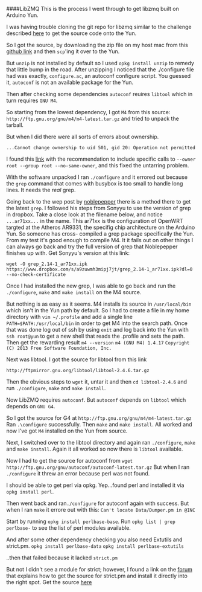 ####LibZMQ
This is the process I went through to get libzmq built on Arduino Yun.

I was having trouble cloning the git repo for libzmq similar to the 
challenge described [here](https://walkerlindley.wordpress.com/2014/03/12/arduino-yun-and-git/) to get the source code onto the Yun.

So I got the source, by downloading the zip file on my host 
mac from this [github link](https://zeromq/libzmq/archive/master.zip) and then `scp`'ing it over to the Yun.  

But `unzip` is not installed by default so I used `opkg install unzip`
to remedy that little bump in the road.  After unzipping I noticed that
the ./configure file had was exactly, `configure.ac`, an autoconf
configure script.  You guessed it, `autoconf` is not an available package
for the Yun.

Then after checking some dependencies `autoconf` reuires `libtool` which
in turn requires `GNU M4`.  

So starting from the lowest dependency, I got `M4` from this source:
`http://ftp.gnu.org/gnu/m4/m4-latest.tar.gz` and tried to unpack
the tarball.

But when I did there were all sorts of errors about ownership.
```
...Cannot change ownership to uid 501, gid 20: Operation not permitted
```
I found this [link](http://lime-technology.com/forum/index.php?PHPSESSID=216872a335b2a374d3ede9a4d7311597&topic=22709.msg202225#msg202225) with the recommendation to include
specific calls to `--owner root --group root --no-same-owner`, and 
this fixed the untarring problem.

With the software unpacked I ran `./configure` and it errored out
because the `grep` command that comes with busybox is too 
small to handle long lines.  It needs the *real* grep.

Going back to the wep post by [noblepepper](http://noblepepper.com/wp/blog/2014/10/22/gcc-g-on-an-arduino-yun/) there
is a method there to get the latest `grep`.  I followed his steps
from Sonyyu to use the version of grep in dropbox.  Take a close look
at the filename below, and notice `...ar71xx...` in the name.  This 
ar71xx is the configuration of OpenWRT targted at the Atheros AR9331,
the specifig chip architecture on the Arduino Yun. So someone has cross-
compiled a grep package specifically the Yun.  From my test it's good 
enough to compile M4.  It it fails out on other things I can always go
back and try the full version of grep that Noblepepper finishes up
with.  Get Sonyyu's version at this link:
```
wget -O grep_2.14-1_ar71xx.ipk https://www.dropbox.com/s/a9zuwmh3mipj7jt/grep_2.14-1_ar71xx.ipk?dl=0 --no-check-certificate
```
Once I had installed the new grep, I was able to go back and run
the `./configure`, `make` and `make install` on the M4 source.

But nothing is as easy as it seems.  M4 installs its source in 
`/usr/local/bin` which isn't in the Yun path by default.  So 
I had to create a file in my home directory with
`vim ~/.profile` and add a single line
`PATH=$PATH:/usr/local/bin` in order to get M4 into the search
path.  Once that was done log out of ssh by using `exit` and log
back into the Yun with `ssh root@yun` to get a new shell that reads
the .profile and sets the path.  Then get the rewarding result
`m4 --version`
`m4 (GNU M4) 1.4.17`
`Copyright (C) 2013 Free Software Foundation, Inc.`

Next was libtool.  I got the source for libtool from this link
```
http://ftpmirror.gnu.org/libtool/libtool-2.4.6.tar.gz
```
Then the obvious steps to `wget` it, untar it and then
`cd libtool-2.4.6` and run `./configure`, `make` and `make install`.


Now LibZMQ requires `autoconf`.
But `autoconf` depends on `libtool` which depends on `GNU G4`.

So I got the source for G4 at `http://ftp.gnu.org/gnu/m4/m4-latest.tar.gz`
Ran `.\configure` successfully.  Then `make` and `make install`.  All
worked and now I've got `M4` installed on the Yun from source.

Next, I switched over to the libtool directory and again ran 
`./configure`, `make` and `make install`.  Again it all worked so 
now there is `libtool` available.

Now I had to get the source for autoconf from 
`wget http://ftp.gnu.org/gnu/autoconf/autoconf-latest.tar.gz`
But when I ran `./configure` it threw an error because perl was not
found.

I should be able to get perl via opkg.  Yep...found perl and installed
it via `opkg install perl`.

Then went back and ran`./configure` for autoconf again with success.
But when I ran `make` it errore out with this:
`Can't locate Data/Dumper.pm in @INC`

Start by running `opkg install perlbase-base`.
Run `opkg list | grep perlbase-` to see the list of perl modules available.

And after some other dependency checking you also need Extutils and
strict.pm.
`opkg install perlbase-data`
`opkg install perlbase-extutils`

..then that failed because it lacked `strict.pm`

But not I didn't see a module for strict; however,
I found a link on the [forum](http://forum.arduino.cc/index.php?topic=220344.msg1772282#msg1772282) that explains
how to get the source for strict.pm and install it directly into the right 
spot.  Get the source [here](http://cpansearch.perl.org/src/SHAY/perl-5.20.2/lib/strict.pm)

